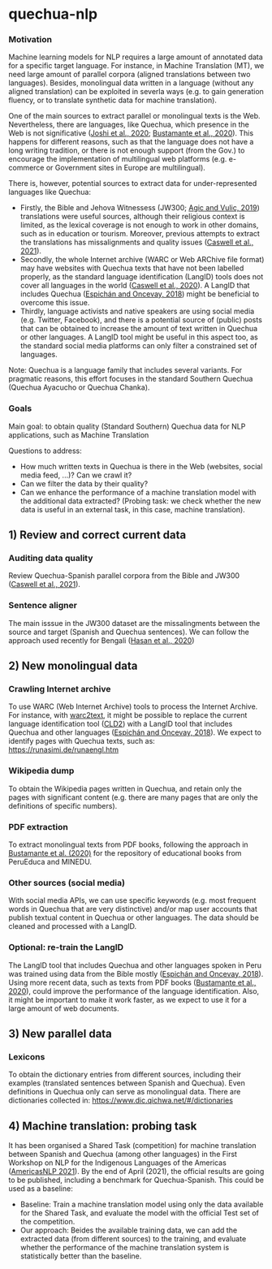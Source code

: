 # quechua-nlp

### Motivation

Machine learning models for NLP requires a large amount of annotated data for a specific target language. For instance, in Machine Translation (MT), we need large amount of parallel corpora (aligned translations between two languages). Besides, monolingual data written in a language (without any aligned translation) can be exploited in severla ways (e.g. to gain generation fluency, or to translate synthetic data for machine translation). 

One of the main sources to extract parallel or monolingual texts is the Web. Nevertheless, there are languages, like Quechua, which presence in the Web is not significative ([Joshi et al., 2020](https://www.aclweb.org/anthology/2020.acl-main.560/); [Bustamante et al., 2020](https://www.aclweb.org/anthology/2020.lrec-1.356/)). This happens for different reasons, such as that the language does not have a long writing tradition, or there is not enough support (from the Gov.) to encourage the implementation of multilingual web platforms (e.g. e-commerce or Government sites in Europe are multilingual). 

There is, however, potential sources to extract data for under-represented languages like Quechua: 
- Firstly, the Bible and Jehova Witnessess (JW300; [Agic and Vulic, 2019](https://www.aclweb.org/anthology/P19-1310/)) translations were useful sources, although their religious context is limited, as the lexical coverage is not enough to work in other domains, such as in education or tourism. Moreover, previous attempts to extract the translations has missalignments and quality issues ([Caswell et al., 2021](https://arxiv.org/abs/2103.12028)). 
- Secondly, the whole Internet archive (WARC or Web ARChive file format) may have websites with Quechua texts that have not been labelled properly, as the standard language identification (LangID) tools does not cover all languages in the world ([Caswell et al., 2020](https://www.aclweb.org/anthology/2020.coling-main.579/)). A LangID that includes Quechua ([Espichán and Oncevay, 2018](https://link.springer.com/chapter/10.1007/978-3-319-90596-9_7)) might be beneficial to overcome this issue. 
- Thirdly, language activists and native speakers are using social media (e.g. Twitter, Facebook), and there is a potential source of (public) posts that can be obtained to increase the amount of text written in Quechua or other languages. A LangID tool might be useful in this aspect too, as the standard social media platforms can only filter a constrained set of languages. 

Note: Quechua is a language family that includes several variants. For pragmatic reasons, this effort focuses in the standard Southern Quechua (Quechua Ayacucho or Quechua Chanka). 

### Goals
Main goal: to obtain quality (Standard Southern) Quechua data for NLP applications, such as Machine Translation

Questions to address:
- How much written texts in Quechua is there in the Web (websites, social media feed, ...)? Can we crawl it?
- Can we filter the data by their quality?
- Can we enhance the performance of a machine translation model with the additional data extracted? (Probing task: we check whether the new data is useful in an external task, in this case, machine translation).

## 1) Review and correct current data

### Auditing data quality
Review Quechua-Spanish parallel corpora from the Bible and JW300 ([Caswell et al., 2021](https://arxiv.org/abs/2103.12028)). 

### Sentence aligner
The main isssue in the JW300 dataset are the missalingments between the source and target (Spanish and Quechua sentences). We can follow the approach used recently for Bengali ([Hasan et al., 2020](https://www.aclweb.org/anthology/2020.emnlp-main.207/))

## 2) New monolingual data

### Crawling Internet archive
To use WARC (Web Internet Archive) tools to process the Internet Archive. For instance, with [warc2text](https://github.com/bitextor/warc2text), it might be possible to replace the current language identification tool ([CLD2](https://github.com/bitextor/cld2/tree/1b3d0bc2059ebb2b5abbdcb319e7d8a566cf5578)) with a LangID tool that includes Quechua and other languages ([Espichán and Oncevay, 2018](https://link.springer.com/chapter/10.1007/978-3-319-90596-9_7)).
We expect to identify pages with Quechua texts, such as: https://runasimi.de/runaengl.htm

### Wikipedia dump
To obtain the Wikipedia pages written in Quechua, and retain only the pages with significant content (e.g. there are many pages that are only the definitions of specific numbers).

### PDF extraction
To extract monolingual texts from PDF books, following the approach in [Bustamante et al. (2020)](https://www.aclweb.org/anthology/2020.lrec-1.356/) for the repository of educational books from PeruEduca and MINEDU.

### Other sources (social media)
With social media APIs, we can use specific keywords (e.g. most frequent words in Quechua that are very distinctive) and/or map user accounts that publish textual content in Quechua or other languages. The data should be cleaned and processed with a LangID.

### Optional: re-train the LangID
The LangID tool that includes Quechua and other languages spoken in Peru was trained using data from the Bible mostly ([Espichán and Oncevay, 2018](https://link.springer.com/chapter/10.1007/978-3-319-90596-9_7)). Using more recent data, such as texts from PDF books ([Bustamante et al., 2020](https://www.aclweb.org/anthology/2020.lrec-1.356/)), could improve the performance of the language identification. Also, it might be important to make it work faster, as we expect to use it for a large amount of web documents.

## 3) New parallel data

### Lexicons
To obtain the dictionary entries from different sources, including their examples (translated sentences between Spanish and Quechua). Even definitions in Quechua only can serve as monolingual data. There are dictionaries collected in: https://www.dic.qichwa.net/#/dictionaries

## 4) Machine translation: probing task
It has been organised a Shared Task (competition) for machine translation between Spanish and Quechua (among other languages) in the First Workshop on NLP for the Indigenous Languages of the Americas ([AmericasNLP 2021](http://turing.iimas.unam.mx/americasnlp/st.html)). By the end of April (2021), the official results are going to be published, including a benchmark for Quechua-Spanish. This could be used as a baseline:
- Baseline: Train a machine translation model using only the data available for the Shared Task, and evaluate the model with the official Test set of the competition.
- Our approach: Beides the available training data, we can add the extracted data (from different sources) to the training, and evaluate whether the performance of the machine translation system is statistically better than the baseline.
